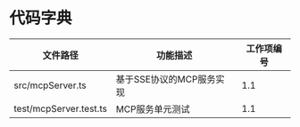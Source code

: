 # 代码字典

| 文件路径 | 功能描述 | 工作项编号 |
|---------|---------|-----------|
| src/mcpServer.ts | 基于SSE协议的MCP服务实现 | 1.1 |
| test/mcpServer.test.ts | MCP服务单元测试 | 1.1 |
